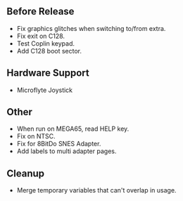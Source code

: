 ## Before Release

- Fix graphics glitches when switching to/from extra.
- Fix exit on C128.
- Test Coplin keypad.
- Add C128 boot sector.

## Hardware Support

- Microflyte Joystick


## Other

- When run on MEGA65, read HELP key.
- Fix on NTSC.
- Fix for 8BitDo SNES Adapter.
- Add labels to multi adapter pages.


## Cleanup

- Merge temporary variables that can't overlap in usage.
